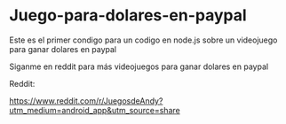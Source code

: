 # Juego-para-dolares-en-paypal

Este es el primer condigo para un codigo en node.js sobre un videojuego para ganar dolares en paypal

Siganme en reddit para más videojuegos para ganar dolares en paypal

Reddit: 


https://www.reddit.com/r/JuegosdeAndy?utm_medium=android_app&utm_source=share


